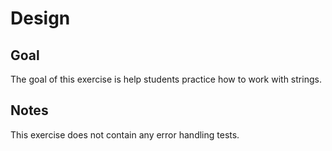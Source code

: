# Design

## Goal

The goal of this exercise is help students practice how to work with strings.

## Notes

This exercise does not contain any error handling tests.


